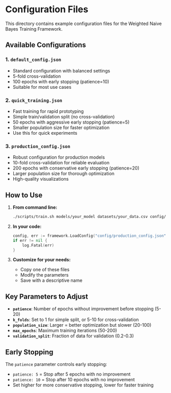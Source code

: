 # Configuration Files

This directory contains example configuration files for the Weighted Naive Bayes Training Framework.

## Available Configurations

### 1. `default_config.json`
- Standard configuration with balanced settings
- 5-fold cross-validation
- 100 epochs with early stopping (patience=10)
- Suitable for most use cases

### 2. `quick_training.json`
- Fast training for rapid prototyping
- Simple train/validation split (no cross-validation)
- 50 epochs with aggressive early stopping (patience=5)
- Smaller population size for faster optimization
- Use this for quick experiments

### 3. `production_config.json`
- Robust configuration for production models
- 10-fold cross-validation for reliable evaluation
- 200 epochs with conservative early stopping (patience=20)
- Larger population size for thorough optimization
- High-quality visualizations

## How to Use

1. **From command line:**
   ```bash
   ./scripts/train.sh models/your_model datasets/your_data.csv config/quick_training.json
   ```

2. **In your code:**
   ```go
   config, err := framework.LoadConfig("config/production_config.json")
   if err != nil {
       log.Fatal(err)
   }
   ```

3. **Customize for your needs:**
   - Copy one of these files
   - Modify the parameters
   - Save with a descriptive name

## Key Parameters to Adjust

- **`patience`**: Number of epochs without improvement before stopping (5-20)
- **`k_folds`**: Set to 1 for simple split, or 5-10 for cross-validation
- **`population_size`**: Larger = better optimization but slower (20-100)
- **`max_epochs`**: Maximum training iterations (50-200)
- **`validation_split`**: Fraction of data for validation (0.2-0.3)

## Early Stopping

The `patience` parameter controls early stopping:
- `patience: 5` = Stop after 5 epochs with no improvement
- `patience: 10` = Stop after 10 epochs with no improvement
- Set higher for more conservative stopping, lower for faster training
